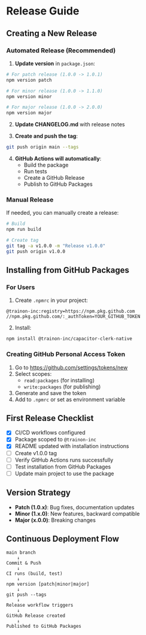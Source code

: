 # Release Guide

## Creating a New Release

### Automated Release (Recommended)

1. **Update version** in `package.json`:
```bash
# For patch release (1.0.0 -> 1.0.1)
npm version patch

# For minor release (1.0.0 -> 1.1.0)
npm version minor

# For major release (1.0.0 -> 2.0.0)
npm version major
```

2. **Update CHANGELOG.md** with release notes

3. **Create and push the tag**:
```bash
git push origin main --tags
```

4. **GitHub Actions will automatically**:
   - Build the package
   - Run tests
   - Create a GitHub Release
   - Publish to GitHub Packages

### Manual Release

If needed, you can manually create a release:

```bash
# Build
npm run build

# Create tag
git tag -a v1.0.0 -m "Release v1.0.0"
git push origin v1.0.0
```

## Installing from GitHub Packages

### For Users

1. Create `.npmrc` in your project:
```
@trainon-inc:registry=https://npm.pkg.github.com
//npm.pkg.github.com/:_authToken=YOUR_GITHUB_TOKEN
```

2. Install:
```bash
npm install @trainon-inc/capacitor-clerk-native
```

### Creating GitHub Personal Access Token

1. Go to https://github.com/settings/tokens/new
2. Select scopes:
   - `read:packages` (for installing)
   - `write:packages` (for publishing)
3. Generate and save the token
4. Add to `.npmrc` or set as environment variable

## First Release Checklist

- [x] CI/CD workflows configured
- [x] Package scoped to `@trainon-inc`
- [x] README updated with installation instructions
- [ ] Create v1.0.0 tag
- [ ] Verify GitHub Actions runs successfully
- [ ] Test installation from GitHub Packages
- [ ] Update main project to use the package

## Version Strategy

- **Patch (1.0.x)**: Bug fixes, documentation updates
- **Minor (1.x.0)**: New features, backward compatible
- **Major (x.0.0)**: Breaking changes

## Continuous Deployment Flow

```
main branch
    ↓
Commit & Push
    ↓
CI runs (build, test)
    ↓
npm version [patch|minor|major]
    ↓
git push --tags
    ↓
Release workflow triggers
    ↓
GitHub Release created
    ↓
Published to GitHub Packages
```

